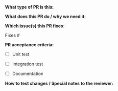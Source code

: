 <!-- 
Thank you for opening a PR! Here are some things you need to know before submitting:

1. Please read our developer guideline: https://github.com/redhat-developer/odo/wiki/Dev:-odo-Dev-Guidelines
2. Label this PR accordingly with the '/kind' line
3. Ensure you have written and ran the appropriate tests: https://github.com/redhat-developer/odo/wiki/Dev:-Writing-and-running-tests
4. Read how we approve and LGTM each PR: https://github.com/redhat-developer/odo/wiki/Pull-Requests:-Review-guideline

Documentation:

If you are pushing a change to documentation, please read: https://github.com/redhat-developer/odo/wiki/Documentation:-Contributing
-->

**What type of PR is this:**

<!--
Add one of the following kinds:
/kind bug
/kind feature

Additionally, add one of the following areas if applicable:
/area documentation
/area testing
/area refactoring

Feel free to use other [labels](https://github.com/redhat-developer/odo/labels) as needed. However one of the above labels must be present or the PR will not be reviewed. This instruction is for reviewers as well.
-->

**What does this PR do / why we need it:**

**Which issue(s) this PR fixes:**
<!-- 
Specifying the issue will automatically close it when this PR is merged
-->

Fixes #

**PR acceptance criteria:**

- [ ] Unit test 

- [ ] Integration test 

- [ ] Documentation 

**How to test changes / Special notes to the reviewer:**
